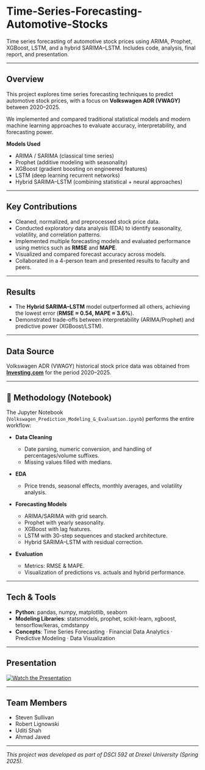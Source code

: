 # Time-Series-Forecasting-Automotive-Stocks  

Time series forecasting of automotive stock prices using ARIMA, Prophet, XGBoost, LSTM, and a hybrid SARIMA–LSTM. Includes code, analysis, final report, and presentation.  

---

## Overview  
This project explores time series forecasting techniques to predict automotive stock prices, with a focus on **Volkswagen ADR (VWAGY)** between 2020–2025.  

We implemented and compared traditional statistical models and modern machine learning approaches to evaluate accuracy, interpretability, and forecasting power.  

**Models Used**  
- ARIMA / SARIMA (classical time series)  
- Prophet (additive modeling with seasonality)  
- XGBoost (gradient boosting on engineered features)  
- LSTM (deep learning recurrent networks)  
- Hybrid SARIMA–LSTM (combining statistical + neural approaches)  

---

## Key Contributions  
- Cleaned, normalized, and preprocessed stock price data.  
- Conducted exploratory data analysis (EDA) to identify seasonality, volatility, and correlation patterns.  
- Implemented multiple forecasting models and evaluated performance using metrics such as **RMSE** and **MAPE**.  
- Visualized and compared forecast accuracy across models.  
- Collaborated in a 4-person team and presented results to faculty and peers.  

---

## Results  
- The **Hybrid SARIMA–LSTM** model outperformed all others, achieving the lowest error (**RMSE ≈ 0.54, MAPE ≈ 3.6%**).  
- Demonstrated trade-offs between interpretability (ARIMA/Prophet) and predictive power (XGBoost/LSTM).  

---

## Data Source  
Volkswagen ADR (VWAGY) historical stock price data was obtained from **[Investing.com](https://www.investing.com/equities/volkswagen-adr-historical-data)** for the period 2020–2025.  

---

## 📓 Methodology (Notebook)  
The Jupyter Notebook (`Volkswagen_Prediction_Modeling_&_Evaluation.ipynb`) performs the entire workflow:  

- **Data Cleaning**  
  - Date parsing, numeric conversion, and handling of percentages/volume suffixes.  
  - Missing values filled with medians.  

- **EDA**  
  - Price trends, seasonal effects, monthly averages, and volatility analysis.  

- **Forecasting Models**  
  - ARIMA/SARIMA with grid search.  
  - Prophet with yearly seasonality.  
  - XGBoost with lag features.  
  - LSTM with 30-step sequences and stacked architecture.  
  - Hybrid SARIMA–LSTM with residual correction.  

- **Evaluation**  
  - Metrics: RMSE & MAPE.  
  - Visualization of predictions vs. actuals and hybrid performance.  

---

## Tech & Tools  
- **Python**: pandas, numpy, matplotlib, seaborn  
- **Modeling Libraries**: statsmodels, prophet, scikit-learn, xgboost, tensorflow/keras, cmdstanpy  
- **Concepts**: Time Series Forecasting · Financial Data Analytics · Predictive Modeling · Data Visualization  

---

## Presentation  
[![Watch the Presentation](https://img.youtube.com/vi/YTk_70t6-jM/0.jpg)](https://www.youtube.com/watch?v=YTk_70t6-jM&ab_channel=TyrotheThird)  

---

## Team Members  
- Steven Sullivan  
- Robert Lignowski  
- Uditi Shah  
- Ahmad Javed  

---

*This project was developed as part of DSCI 592 at Drexel University (Spring 2025).*  
